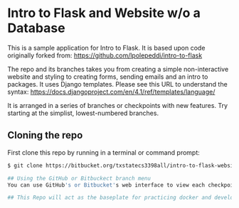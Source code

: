 # Intro to Flask and Website w/o a Database

This is a sample application for  Intro to Flask.  It is based upon code originally forked from: https://github.com/lpolepeddi/intro-to-flask

The repo and its branches takes you from creating a simple non-interactive website and styling to creating forms, sending emails and an intro to packages.
It uses Django templates.  Please see this URL to understand the syntax:  https://docs.djangoproject.com/en/4.1/ref/templates/language/

It is arranged in a series of branches or checkpoints with new features.  Try starting at the simplist, lowest-numbered branches. 

## Cloning the repo
First clone this repo by running in a terminal or command prompt:
```bash
$ git clone https://bitbucket.org/txstatecs3398all/intro-to-flask-websites-no-db.git

## Using the GitHub or Bitbuckect branch menu
You can use GitHub's or Bitbucket's web interface to view each checkpoint/branch. Click on the branch menu and select the checkpoint you want to view, shown below:

## This Repo will act as the baseplate for practicing docker and developing my future web-app projects